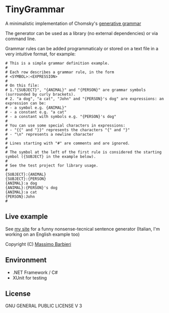 TinyGrammar
===========

A minimalistic implementation of Chomsky's [generative grammar](https://en.wikipedia.org/wiki/Generative_grammar)

The generator can be used as a library (no external dependencies) or via command line.

Grammar rules can be added programmaticaly or stored on a text file in a very intuitive format, for example:

```
# This is a simple grammar definition example.
# 
# Each row describes a grammar rule, in the form 
# <SYMBOL>:<EXPRESSION>
#
# On this file:
# 1."{SUBJECT}", "{ANIMAL}" and "{PERSON}" are grammar symbols (surrounded by curly brackets).
# 2. "a dog", "a cat", "John" and "{PERSON}'s dog" are expressions: an expression can be:
# - a symbol e.g. {ANIMAL}"
# - a constant e.g. "a cat"
# - a constant with symbols e.g. "{PERSON}'s dog"
#
# You can use some special characters in expressions:
# - "{{" and "}}" represents the characters "{" and "}"
# - "\n" represents a newline character
#
# Lines starting with "#" are comments and are ignored.
#
# The symbol at the left of the first rule is considered the starting symbol ({SUBJECT} in the example below).
#
# See the test project for library usage.
#
{SUBJECT}:{ANIMAL}
{SUBJECT}:{PERSON}
{ANIMAL}:a dog
{ANIMAL}:{PERSON}'s dog
{ANIMAL}:a cat
{PERSON}:John
#
```

## Live example

See [my site](http://massimobarbieri.it/it/Tecnichese) for a funny nonsense-tecnical sentence generator (Italian, I'm working on an English example too)

Copyright (C) [Massimo Barbieri](http://www.massimobarbieri.it) 

## Environment

* .NET Framework / C#
* XUnit for testing

## License

GNU GENERAL PUBLIC LICENSE V 3

